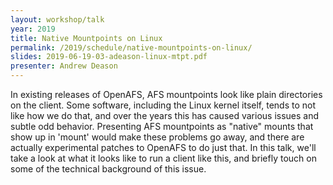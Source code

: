 ```yaml
---
layout: workshop/talk
year: 2019
title: Native Mountpoints on Linux
permalink: /2019/schedule/native-mountpoints-on-linux/
slides: 2019-06-19-03-adeason-linux-mtpt.pdf
presenter: Andrew Deason
---
```


In existing releases of OpenAFS, AFS mountpoints look like plain directories on
the client. Some software, including the Linux kernel itself, tends to not like
how we do that, and over the years this has caused various issues and subtle
odd behavior. Presenting AFS mountpoints as "native" mounts that show up in
'mount' would make these problems go away, and there are actually experimental
patches to OpenAFS to do just that. In this talk, we'll take a look at what it
looks like to run a client like this, and briefly touch on some of the
technical background of this issue.
